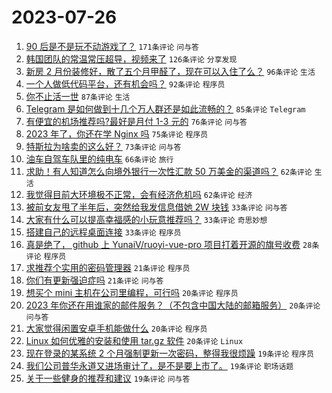 # 2023-07-26

1. [90 后是不是玩不动游戏了？](https://www.v2ex.com/t/959778) `171条评论` `问与答`
1. [韩国团队的常温常压超导，视频来了](https://www.v2ex.com/t/959789) `126条评论` `分享发现`
1. [新房 2 月份装修好，散了五个月甲醛了，现在可以入住了么？](https://www.v2ex.com/t/959773) `96条评论` `生活`
1. [一个人做低代码平台，还有机会吗？](https://www.v2ex.com/t/959868) `92条评论` `程序员`
1. [你不止活一世](https://www.v2ex.com/t/959747) `87条评论` `生活`
1. [Telegram 是如何做到十几个万人群还是如此流畅的？](https://www.v2ex.com/t/959739) `85条评论` `Telegram`
1. [有便宜的机场推荐吗?最好是月付 1-3 元的](https://www.v2ex.com/t/959812) `76条评论` `问与答`
1. [2023 年了，你还在学 Nginx 吗](https://www.v2ex.com/t/959994) `75条评论` `程序员`
1. [特斯拉为啥卖的这么好？](https://www.v2ex.com/t/959951) `73条评论` `问与答`
1. [油车自驾车队里的纯电车](https://www.v2ex.com/t/959740) `66条评论` `旅行`
1. [求助！有人知道怎么向境外银行一次性汇款 50 万美金的渠道吗？](https://www.v2ex.com/t/960011) `62条评论` `生活`
1. [我觉得目前大环境极不正常，会有经济危机吗](https://www.v2ex.com/t/959855) `62条评论` `经济`
1. [被前女友甩了半年后，突然给我发信息借她 2W 块钱](https://www.v2ex.com/t/960005) `33条评论` `问与答`
1. [大家有什么可以提高幸福感的小玩意推荐吗？](https://www.v2ex.com/t/959903) `33条评论` `奇思妙想`
1. [搭建自己的远程桌面连接](https://www.v2ex.com/t/959886) `33条评论` `程序员`
1. [真是绝了， github 上 YunaiV/ruoyi-vue-pro 项目打着开源的旗号收费](https://www.v2ex.com/t/960003) `28条评论` `程序员`
1. [求推荐个实用的密码管理器](https://www.v2ex.com/t/960015) `21条评论` `程序员`
1. [你们有更新强迫症吗](https://www.v2ex.com/t/959834) `21条评论` `问与答`
1. [想买个 mini 主机在公司里编程，可行吗](https://www.v2ex.com/t/959970) `20条评论` `程序员`
1. [2023 年你还在用谁家的邮件服务？（不包含中国大陆的邮箱服务）](https://www.v2ex.com/t/959911) `20条评论` `问与答`
1. [大家觉得闲置安卓手机能做什么](https://www.v2ex.com/t/959822) `20条评论` `程序员`
1. [Linux 如何优雅的安装和使用 tar.gz 软件](https://www.v2ex.com/t/959787) `20条评论` `Linux`
1. [现在登录的某系统 2 个月强制更新一次密码，整得我很烦躁](https://www.v2ex.com/t/959918) `19条评论` `程序员`
1. [我们公司普华永道又进场审计了，是不是要上市了。](https://www.v2ex.com/t/959900) `19条评论` `职场话题`
1. [关于一些健身的推荐和建议](https://www.v2ex.com/t/959761) `19条评论` `问与答`
